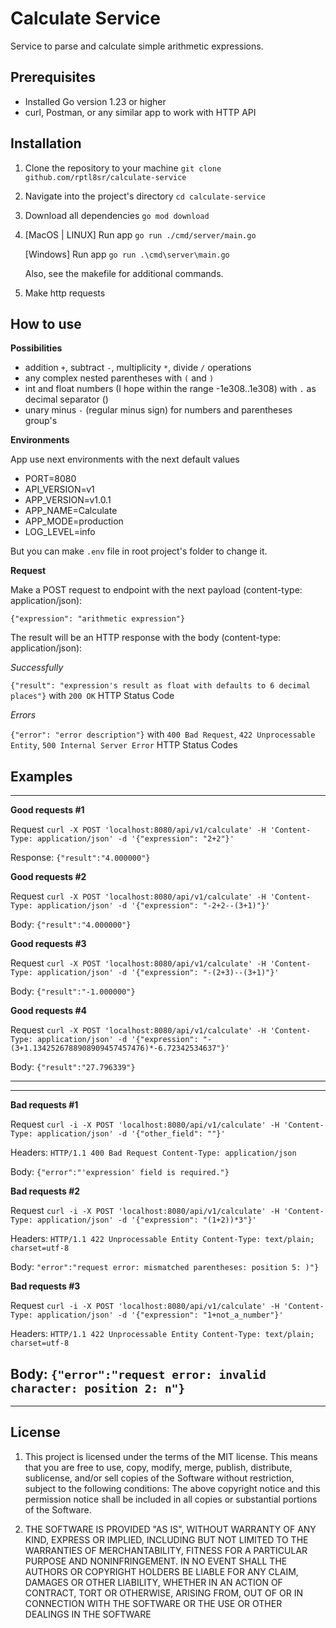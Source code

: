 # Calculate Service

Service to parse and calculate simple arithmetic expressions.

## Prerequisites
- Installed Go version 1.23 or higher
- curl, Postman, or any similar app to work with HTTP API   

## Installation
1. Clone the repository to your machine `git clone github.com/rptl8sr/calculate-service`
2. Navigate into the project's directory `cd calculate-service`
3. Download all dependencies `go mod download`
4. [MacOS | LINUX] Run app `go run ./cmd/server/main.go`
   
   [Windows] Run app `go run .\cmd\server\main.go`
   
   Also, see the makefile for additional commands.
5. Make http requests
 
## How to use

**Possibilities**
- addition `+`, subtract `-`, multiplicity `*`, divide `/` operations
- any complex nested parentheses with `(` and `)`
- int and float numbers (I hope within the range -1e308..1e308) with `.` as decimal separator ()
- unary minus `-` (regular minus sign) for numbers and parentheses group's

**Environments**

App use next environments with the next default values
- PORT=8080 
- API_VERSION=v1 
- APP_VERSION=v1.0.1 
- APP_NAME=Calculate 
- APP_MODE=production
- LOG_LEVEL=info

But you can make `.env` file in root project's folder to change it.

**Request**

Make a POST request to endpoint with the next payload (content-type: application/json):

`{"expression": "arithmetic expression"}`


The result will be an HTTP response with the body (content-type: application/json):

*Successfully*

`{"result": "expression's result as float with defaults to 6 decimal places"}` with `200 OK` HTTP Status Code


*Errors* 

`{"error": "error description"}` with `400 Bad Request`, `422 Unprocessable Entity`, `500 Internal Server Error` HTTP Status Codes


## Examples 


---
**Good requests #1**

Request
`curl -X POST 'localhost:8080/api/v1/calculate' -H 'Content-Type: application/json' -d '{"expression": "2+2"}'`

Response:
`{"result":"4.000000"}`

**Good requests #2**

Request
`curl -X POST 'localhost:8080/api/v1/calculate' -H 'Content-Type: application/json' -d '{"expression": "-2+2--(3+1)"}'`

Body:
`{"result":"4.000000"}`

**Good requests #3**

Request
`curl -X POST 'localhost:8080/api/v1/calculate' -H 'Content-Type: application/json' -d '{"expression": "-(2+3)--(3+1)"}'`

Body:
`{"result":"-1.000000"}`

**Good requests #4**

Request
`curl -X POST 'localhost:8080/api/v1/calculate' -H 'Content-Type: application/json' -d '{"expression": "-(3+1.1342526788908909457457476)*-6.72342534637"}'`

Body:
`{"result":"27.796339"}`

---

---
**Bad requests #1**

Request
`curl -i -X POST 'localhost:8080/api/v1/calculate' -H 'Content-Type: application/json' -d '{"other_field": ""}'`

Headers:
`HTTP/1.1 400 Bad Request
Content-Type: application/json`

Body:
`{"error":"'expression' field is required."}`

**Bad requests #2**

Request
`curl -i -X POST 'localhost:8080/api/v1/calculate' -H 'Content-Type: application/json' -d '{"expression": "(1+2))*3"}'`

Headers:
`HTTP/1.1 422 Unprocessable Entity
Content-Type: text/plain; charset=utf-8`

Body:
`"error":"request error: mismatched parentheses: position 5: )"}`

**Bad requests #3**

Request
`curl -i -X POST 'localhost:8080/api/v1/calculate' -H 'Content-Type: application/json' -d '{"expression": "1+not_a_number"}'`

Headers:
`HTTP/1.1 422 Unprocessable Entity
Content-Type: text/plain; charset=utf-8`

Body:
`{"error":"request error: invalid character: position 2: n"}`
---

---

## License
1. This project is licensed under the terms of the MIT license. This means that you are free to use, copy, modify, merge, publish, distribute, sublicense, and/or sell copies of the Software without restriction, subject to the following conditions:
The above copyright notice and this permission notice shall be included in all copies or substantial portions of the Software.

2. THE SOFTWARE IS PROVIDED "AS IS", WITHOUT WARRANTY OF ANY KIND, EXPRESS OR IMPLIED, INCLUDING BUT NOT LIMITED TO THE WARRANTIES OF MERCHANTABILITY, FITNESS FOR A PARTICULAR PURPOSE AND NONINFRINGEMENT. IN NO EVENT SHALL THE AUTHORS OR COPYRIGHT HOLDERS BE LIABLE FOR ANY CLAIM, DAMAGES OR OTHER LIABILITY, WHETHER IN AN ACTION OF CONTRACT, TORT OR OTHERWISE, ARISING FROM, OUT OF OR IN CONNECTION WITH THE SOFTWARE OR THE USE OR OTHER DEALINGS IN THE SOFTWARE